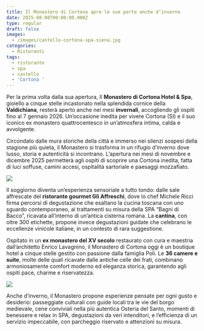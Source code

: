 ```yaml
---
title: Il Monastero di Cortona apre le sue porte anche d’inverno
date: 2025-08-08T00:00:00.000Z
type: regular
draft: false
images:
  - /images/castello-cortona-spa-siena.jpg
categories:
  - Ristoranti
tags:
  - ristorante
  - spa
  - castello
  - 'Cortona '
---
```


Per la prima volta dalla sua apertura, Il **Monastero di Cortona Hotel & Spa**, gioiello a cinque stelle incastonato nella splendida cornice della **Valdichiana**, resterà aperto anche nei mesi **invernali**, accogliendo gli ospiti fino al 7 gennaio 2026. Un’occasione inedita per vivere Cortona (SI) e il suo iconico ex monastero quattrocentesco in un’atmosfera intima, calda e avvolgente.

Circondato dalle mura storiche della città e immerso nei silenzi sospesi della stagione più quieta, il Monastero si trasforma in un rifugio d’inverno dove lusso, storia e autenticità si incontrano. L’apertura nei mesi di novembre e dicembre 2025 permetterà agli ospiti di scoprire una Cortona inedita, fatta di luci soffuse, camini accesi, ospitalità sartoriale e paesaggi mozzafiato.

![](/images/castello-cortona-siena.jpg)

Il soggiorno diventa un’esperienza sensoriale a tutto tondo: dalle sale affrescate del **ristorante gourmet Gli Affreschi**, dove lo chef Michele Ricci firma percorsi di degustazione che esaltano la cucina toscana con uno sguardo contemporaneo, ai trattamenti su misura della SPA “Bagni di Bacco”, ricavata all’interno di un’antica cisterna romana. La **cantina**, con oltre 300 etichette, propone invece degustazioni guidate che celebrano le eccellenze vinicole italiane, in un contesto di rara suggestione.

Ospitato in un **ex monastero del XV secolo** restaurato con cura e maestria dall’architetto Enrico Lavagnino, il Monastero di Cortona oggi è un boutique hotel a cinque stelle gestito con passione dalla famiglia Poli. Le **36 camere e suite**, molte delle quali ricavate dalle antiche celle dei frati, combinano armoniosamente comfort moderno ed eleganza storica, garantendo agli ospiti pace, charme e riservatezza.

![](/images/castello-cortona-camere.png)

Anche d’inverno, il Monastero propone esperienze pensate per ogni gusto e desiderio: passeggiate culturali con guide locali tra le vie del borgo medievale, cene conviviali nella più autentica Osteria del Santo, momenti di benessere e relax in SPA, degustazioni da veri intenditori, e l’efficienza di un servizio impeccabile, con parcheggio riservato e attenzioni su misura.

